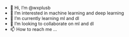 - 👋 Hi, I’m @wxplusb
- 👀 I’m interested in machine learning and deep learning
- 🌱 I’m currently learning ml and dl
- 💞️ I’m looking to collaborate on ml and dl
- 📫 How to reach me ...

<!---
wxplusb/wxplusb is a ✨ special ✨ repository because its `README.md` (this file) appears on your GitHub profile.
You can click the Preview link to take a look at your changes.
--->
